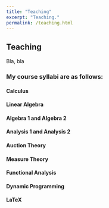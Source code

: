 ```yaml
---
title: "Teaching"
excerpt: "Teaching."
permalink: /teaching.html
---
```

## Teaching
Bla, bla

### My course syllabi are as follows:
#### Calculus
#### Linear Algebra
#### Algebra 1 and Algebra 2
#### Analysis 1 and Analysis 2
#### Auction Theory
#### Measure Theory
#### Functional Analysis
#### Dynamic Programming
#### LaTeX
